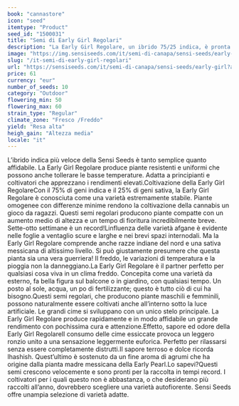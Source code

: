 ```yaml
---
book: "cannastore"
icon: "seed"
itemtype: "Product"
seed_id: "1500031"
title: "Semi di Early Girl Regolari"
description: "La Early Girl Regolare, un ibrido 75/25 indica, è pronta dopo una fioritura di appena 7-8 settimane. È adatta come varietà da esterno per i principianti."
image: "https://img.sensiseeds.com/it/semi-di-canapa/sensi-seeds/early-girl-image.png"
slug: "/it-semi-di-early-girl-regolari"
url: "https://sensiseeds.com/it/semi-di-canapa/sensi-seeds/early-girl?a_aid=cannastore"
price: 61
currency: "eur"
number_of_seeds: 10
category: "Outdoor"
flowering_min: 50
flowering_max: 60
strain_type: "Regular"
climate_zone: "Fresco /Freddo"
yield: "Resa alta"
heigh_gain: "Altezza media"
locale: "it"
---
```

L’ibrido indica più veloce della Sensi Seeds è tanto semplice quanto affidabile. La Early Girl Regolare produce piante resistenti e uniformi che possono anche tollerare le basse temperature. Adatta a principianti e coltivatori che apprezzano i rendimenti elevati.Coltivazione della Early Girl RegolareCon il 75% di geni indica e il 25% di geni sativa, la Early Girl Regolare è conosciuta come una varietà estremamente stabile. Piante omogenee con differenze minime rendono la coltivazione della cannabis un gioco da ragazzi. Questi semi regolari producono piante compatte con un aumento medio di altezza e un tempo di fioritura incredibilmente breve. Sette-otto settimane è un record!Linfluenza delle varietà afgane è evidente nelle foglie a ventaglio scure e larghe e nei brevi spazi internodali. Ma la Early Girl Regolare comprende anche razze indiane del nord e una sativa messicana di altissimo livello. Si può giustamente presumere che questa pianta sia una vera guerriera! Il freddo, le variazioni di temperatura e la pioggia non la danneggiano.La Early Girl Regolare è il partner perfetto per qualsiasi cosa viva in un clima freddo. Concepita come una varietà da esterno, fa bella figura sul balcone o in giardino, con qualsiasi tempo. Un posto al sole, acqua, un po di fertilizzante; questo è tutto ciò di cui ha bisogno.Questi semi regolari, che producono piante maschili e femminili, possono naturalmente essere coltivati anche all’interno sotto la luce artificiale. Le grandi cime si sviluppano con un unico stelo principale. La Early Girl Regolare produce rapidamente e in modo affidabile un grande rendimento con pochissima cura e attenzione.Effetto, sapore ed odore della Early Girl RegolareIl consumo delle cime essiccate provoca un leggero ronzio unito a una sensazione leggermente euforica. Perfetto per rilassarsi senza essere completamente distrutti.Il sapore terroso e dolce ricorda lhashish. Quest’ultimo è sostenuto da un fine aroma di agrumi che ha origine dalla pianta madre messicana della Early Pearl.Lo sapevi?Questi semi crescono velocemente e sono pronti per la raccolta in tempi record. I coltivatori per i quali questo non è abbastanza, o che desiderano più raccolti all’anno, dovrebbero scegliere una varietà autofiorente. Sensi Seeds offre unampia selezione di varietà adatte.
